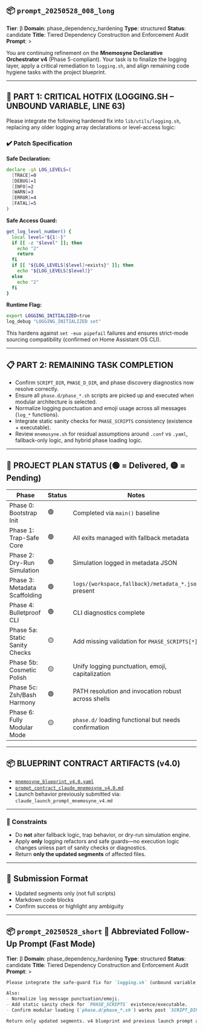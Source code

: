 ## 📦 `prompt_20250528_008_long`

**Tier**: β
**Domain**: phase_dependency_hardening
**Type**: structured
**Status**: candidate
**Title**: Tiered Dependency Construction and Enforcement Audit
**Prompt**: >

You are continuing refinement on the **Mnemosyne Declarative Orchestrator v4** (Phase 5-compliant). Your task is to finalize the logging layer, apply a critical remediation to `logging.sh`, and align remaining code hygiene tasks with the project blueprint.

---

## 🔧 PART 1: CRITICAL HOTFIX (LOGGING.SH – UNBOUND VARIABLE, LINE 63)

Please integrate the following hardened fix into `lib/utils/logging.sh`, replacing any older logging array declarations or level-access logic:

### ✔️ Patch Specification

**Safe Declaration:**

```bash
declare -gA LOG_LEVELS=(
  [TRACE]=0
  [DEBUG]=1
  [INFO]=2
  [WARN]=3
  [ERROR]=4
  [FATAL]=5
)
```

**Safe Access Guard:**

```bash
get_log_level_number() {
  local level="${1:-}"
  if [[ -z "$level" ]]; then
    echo "2"
    return
  fi
  if [[ "${LOG_LEVELS[$level]+exists}" ]]; then
    echo "${LOG_LEVELS[$level]}"
  else
    echo "2"
  fi
}
```

**Runtime Flag:**

```bash
export LOGGING_INITIALIZED=true
log_debug "LOGGING_INITIALIZED set"
```

This hardens against `set -euo pipefail` failures and ensures strict-mode sourcing compatibility (confirmed on Home Assistant OS CLI).

---

## 📋 PART 2: REMAINING TASK COMPLETION

* Confirm `SCRIPT_DIR`, `PHASE_D_DIR`, and phase discovery diagnostics now resolve correctly.
* Ensure all `phase.d/phase_*.sh` scripts are picked up and executed when modular architecture is selected.
* Normalize logging punctuation and emoji usage across all messages (`log_*` functions).
* Integrate static sanity checks for `PHASE_SCRIPTS` consistency (existence + executable).
* Review `mnemosyne.sh` for residual assumptions around `.conf` vs `.yaml`, fallback-only logic, and hybrid phase loading logic.

---

## 🧭 PROJECT PLAN STATUS (🟢 = Delivered, 🟡 = Pending)

| Phase                          | Status | Notes                                                |
| ------------------------------ | ------ | ---------------------------------------------------- |
| Phase 0: Bootstrap Init        | 🟢     | Completed via `main()` baseline                      |
| Phase 1: Trap-Safe Core        | 🟢     | All exits managed with fallback metadata             |
| Phase 2: Dry-Run Simulation    | 🟢     | Simulation logged in metadata JSON                   |
| Phase 3: Metadata Scaffolding  | 🟢     | `logs/{workspace,fallback}/metadata_*.json` present  |
| Phase 4: Bulletproof CLI       | 🟢     | CLI diagnostics complete                             |
| Phase 5a: Static Sanity Checks | 🟡     | Add missing validation for `PHASE_SCRIPTS[*]`        |
| Phase 5b: Cosmetic Polish      | 🟡     | Unify logging punctuation, emoji, capitalization     |
| Phase 5c: Zsh/Bash Harmony     | 🟢     | PATH resolution and invocation robust across shells  |
| Phase 6: Fully Modular Mode    | 🟡     | `phase.d/` loading functional but needs confirmation |

---

## 📦 BLUEPRINT CONTRACT ARTIFACTS (v4.0)

* [`mnemosyne_blueprint_v4.0.yaml`](attached)
* [`prompt_contract_claude_mnemosyne_v4.0.md`](attached)
* Launch behavior previously submitted via: `claude_launch_prompt_mnemosyne_v4.md`

---

### 🧠 Constraints

* Do **not** alter fallback logic, trap behavior, or dry-run simulation engine.
* Apply **only** logging refactors and safe guards—no execution logic changes unless part of sanity checks or diagnostics.
* Return **only the updated segments** of affected files.

---

## 📨 Submission Format

* Updated segments only (not full scripts)
* Markdown code blocks
* Confirm success or highlight any ambiguity

---

## 📦 `prompt_20250528_short` 📝 Abbreviated Follow-Up Prompt (Fast Mode)

**Tier**: β
**Domain**: phase_dependency_hardening
**Type**: structured
**Status**: candidate
**Title**: Tiered Dependency Construction and Enforcement Audit
**Prompt**: >

```markdown
Please integrate the safe-guard fix for `logging.sh` (unbound variable on line 63 under `set -u`) using `declare -gA LOG_LEVELS` and a conditional key check.

Also:
- Normalize log message punctuation/emoji.
- Add static sanity check for `PHASE_SCRIPTS` existence/executable.
- Confirm modular loading (`phase.d/phase_*.sh`) works post `SCRIPT_DIR` fix.

Return only updated segments. v4 blueprint and previous launch prompt attached.
```
